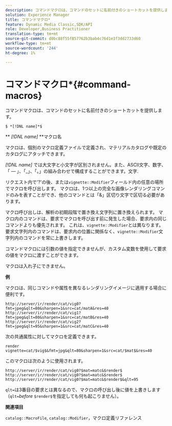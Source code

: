 ```yaml
---
description: コマンドマクロは、コマンドのセットに名前付きのショートカットを提供します。
solution: Experience Manager
title: コマンドマクロ*
feature: Dynamic Media Classic,SDK/API
role: Developer,Business Practitioner
translation-type: tm+mt
source-git-commit: d0bc88f55f857762b3bab4c76d1e3f3dd2733d60
workflow-type: tm+mt
source-wordcount: '244'
ht-degree: 1%

---
```



# コマンドマクロ*{#command-macros}

コマンドマクロは、コマンドのセットに名前付きのショートカットを提供します。

`$ *[!DNL name]*$`

** *[!DNL name]* **マクロ名

マクロは、個別のマクロ定義ファイルで定義され、マテリアルカタログや既定のカタログにアタッチできます。

*[!DNL name]* では大文字と小文字が区別されません。また、ASCII文字、数字、「 — 」、「_」、「。」の組み合わせで構成することができます。文字.

リクエスト内で&#39;?&#39;の後、または`vignette::Modifier`フィールド内の任意の場所でマクロを呼び出します。 マクロは、1つ以上の完全な画像レンダリングコマンドのみを表すことができ、他のコマンドとは「&amp;」区切り文字で区切る必要があります。

マクロ呼び出しは、解析の初期段階で置き換え文字列に置き換えられます。 マクロ内のコマンドは、要求でマクロを呼び出す前に発生した場合、要求内の同じコマンドよりも優先されます。 これは、`vignette::Modifier`とは異なります。要求文字列内のコマンドは、要求内の位置に関係なく、`vignette::Modifier`文字列内のコマンドを常に上書きします。

コマンドマクロには引数の値を指定できませんが、カスタム変数を使用して要求の値をマクロに渡すことができます。

マクロは入れ子にできません。

**例**

マクロは、同じコマンドや属性を異なるレンダリングイメージに適用する場合に便利です。

`http://server/ir/render/cat/vig0?fmt=jpeg&qlt=80&sharpen=1&src=cat/matA&res=40 http://server/ir/render/cat/vig1?fmt=jpeg&qlt=80&sharpen=1&src=cat/matB&res=40 http://server/ir/render/cat/vig2?fmt=jpeg&qlt=95&sharpen=1&src=cat/matC&res=40`

次の共通属性に対してマクロを定義できます。

`render vignette=cat/$vig$&fmt=jpg&qlt=80&sharpen=1&src=cat/$mat$&res=40`

このマクロは次のように使用されます。

`http://server/ir/render/cat/vig0?$mat=matc&$render$ http://server/ir/render/cat/vig0?$mat=matc&$render$ http://server/ir/render/cat/vig0?$mat=matc&$render$&qlt=95`

`qlt=`は3番目の要求とは異なるので、マクロの呼び出し後に値を上書きします（`qlt=`*before* `$render$`を指定しても何も起こりません）。

**関連項目**

`catalog::MacroFile`,  `catalog::Modifier`，マクロ定義リファレンス

<!--<a id="section_297B7FCB285F4891AA76DF8393089931"></a>-->

